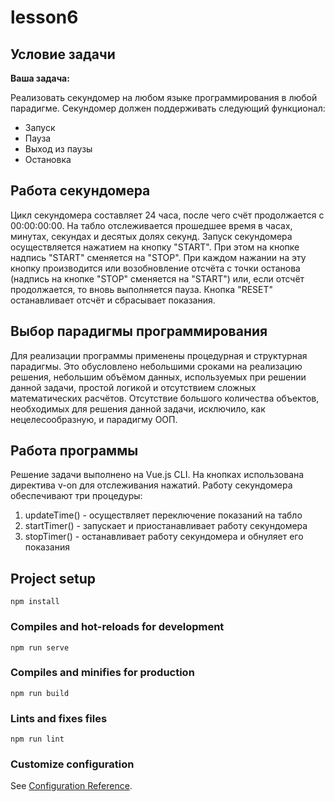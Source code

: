 # lesson6

## Условие задачи

**Ваша задача:**

Реализовать секундомер на любом языке программирования
в любой парадигме. Секундомер должен поддерживать
следующий функционал:

- Запуск
- Пауза
- Выход из паузы
- Остановка

## Работа секундомера

Цикл секундомера составляет 24 часа, после чего счёт продолжается с 00:00:00:00.
На табло отслеживается прошедшее время в часах, минутах, секундах и десятых долях секунд.
Запуск секундомера осуществляется нажатием на кнопку "START". При этом на кнопке надпись "START" сменяется на "STOP". При каждом нажании на эту кнопку производится или возобновление отсчёта с точки останова (надпись на кнопке "STOP" сменяется на "START") или, если отсчёт продолжается, то вновь выполняется пауза.
Кнопка "RESET" останавливает отсчёт и сбрасывает показания.

## Выбор парадигмы программирования

Для реализации программы применены процедурная и структурная парадигмы.
Это обусловлено небольшими сроками на реализацию решения, небольшим объёмом данных, используемых при решении данной задачи, простой логикой и отсутствием сложных математических расчётов. Отсутствие большого количества объектов, необходимых для решения данной задачи, исключило, как нецелесообразную, и парадигму ООП.

## Работа программы

Решение задачи выполнено на Vue.js CLI.
На кнопках использована директива v-on для отслеживания нажатий.
Работу секундомера обеспечивают три процедуры:

1. updateTime() - осуществляет переключение показаний на табло
2. startTimer() - запускает и приостанавливает работу секундомера
3. stopTimer() - останавливает работу секундомера и обнуляет его показания

## Project setup

```
npm install
```

### Compiles and hot-reloads for development

```
npm run serve
```

### Compiles and minifies for production

```
npm run build
```

### Lints and fixes files

```
npm run lint
```

### Customize configuration

See [Configuration Reference](https://cli.vuejs.org/config/).

